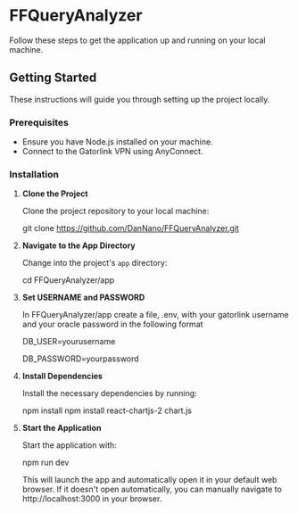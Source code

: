 # FFQueryAnalyzer

Follow these steps to get the application up and running on your local machine.

## Getting Started

These instructions will guide you through setting up the project locally.

### Prerequisites

- Ensure you have Node.js installed on your machine.
- Connect to the Gatorlink VPN using AnyConnect.

### Installation

1. **Clone the Project**

   Clone the project repository to your local machine:

   git clone https://github.com/DanNano/FFQueryAnalyzer.git

2. **Navigate to the App Directory**

   Change into the project's `app` directory:

   cd FFQueryAnalyzer/app
   
4. **Set USERNAME and PASSWORD**

   In FFQueryAnalyzer/app create a file, .env, with your gatorlink username and your oracle password in the following format
   
   DB_USER=yourusername

   DB_PASSWORD=yourpassword
   
6. **Install Dependencies**

   Install the necessary dependencies by running:

   npm install
   npm install react-chartjs-2 chart.js

8. **Start the Application**

   Start the application with:

   npm run dev

   This will launch the app and automatically open it in your default web browser. If it doesn't open automatically, you can manually navigate to http://localhost:3000 in your browser.

